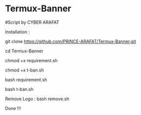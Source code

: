 # Termux-Banner
#Script by CYBER ARAFAT

Installation :

git clone https://github.com/PRINCE-ARAFAT/Termux-Banner.git

cd Termux-Banner

chmod +x requirement.sh

chmod +x t-ban.sh

bash requirement.sh

bash t-ban.sh

Remove Logo :
bash remove.sh

Done !!!
